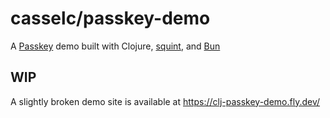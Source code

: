 # casselc/passkey-demo

A [Passkey](https://passkeys.dev/) demo built with Clojure, [squint](https://github.com/squint-cljs/squint), and [Bun](https://bun.sh)

## WIP
A slightly broken demo site  is available at https://clj-passkey-demo.fly.dev/